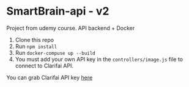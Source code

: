 # SmartBrain-api - v2
Project from udemy course. API backend + Docker

1. Clone this repo
2. Run `npm install`
3. Run `docker-compuse up --build`
4. You must add your own API key in the `controllers/image.js` file to connect to Clarifai API.

You can grab Clarifai API key [here](https://www.clarifai.com/)
